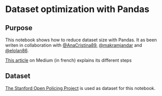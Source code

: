 # Dataset optimization with Pandas

## Purpose 

This notebook shows how to reduce dataset size with Pandas. It as been writen in collaboration with [@AnaCristina89](https://github.com/AnaCristina89), [@makramjandar](https://github.com/makramjandar) and [@elolan86](https://github.com/eloan86).

[This article](https://medium.com/@cedricsoares/avec-pandas-mettez-au-r%C3%A9gime-vos-gros-datasets-df4bbf366a32) on Medium (in french) explains its different steps  

## Dataset 

[The Stanford Open Policing Project](https://openpolicing.stanford.edu/) is used as dataset for this notebook.
